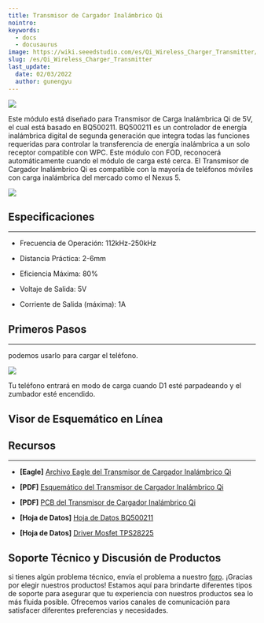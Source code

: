```yaml
---
title: Transmisor de Cargador Inalámbrico Qi
nointro:
keywords:
  - docs
  - docusaurus
image: https://wiki.seeedstudio.com/es/Qi_Wireless_Charger_Transmitter/
slug: /es/Qi_Wireless_Charger_Transmitter
last_update:
  date: 02/03/2022
  author: gunengyu
---
```


![](https://files.seeedstudio.com/wiki/Qi_Wireless_Charger_Transmitter/img//Qi_Wireless_Charger_Photo.jpg)

Este módulo está diseñado para Transmisor de Carga Inalámbrica Qi de 5V, el cual está basado en BQ500211. BQ500211 es un controlador de energía inalámbrica digital de segunda generación que integra todas las funciones requeridas para controlar la transferencia de energía inalámbrica a un solo receptor compatible con WPC. Este módulo con FOD, reconocerá automáticamente cuando el módulo de carga esté cerca. El Transmisor de Cargador Inalámbrico Qi es compatible con la mayoría de teléfonos móviles con carga inalámbrica del mercado como el Nexus 5.

[![](https://files.seeedstudio.com/wiki/Seeed-WiKi/docs/images/300px-Get_One_Now_Banner-ragular.png)](https://www.seeedstudio.com/Qi-Wireless-Charger-Transmitter-5V%261A-p-1997.html)

##  Especificaciones
---
*   Frecuencia de Operación: 112kHz-250kHz

*   Distancia Práctica: 2-6mm

*   Eficiencia Máxima: 80%

*   Voltaje de Salida: 5V

*   Corriente de Salida (máxima): 1A

##  Primeros Pasos
---
podemos usarlo para cargar el teléfono.

![](https://files.seeedstudio.com/wiki/Qi_Wireless_Charger_Transmitter/img//Qi_wireless_charger_usage.jpg)

Tu teléfono entrará en modo de carga cuando D1 esté parpadeando y el zumbador esté encendido.


## Visor de Esquemático en Línea

<div className="altium-ecad-viewer" data-project-src="https://files.seeedstudio.com/wiki/Qi_Wireless_Charger_Transmitter/res/Qi_Wireless_Charger_Transmitter_v1.0_Eagle.zip" style={{borderRadius: '0px 0px 4px 4px', height: 500, borderStyle: 'solid', borderWidth: 1, borderColor: 'rgb(241, 241, 241)', overflow: 'hidden', maxWidth: 1280, maxHeight: 700, boxSizing: 'border-box'}}>
</div>


##  Recursos
---
*   **[Eagle]** [Archivo Eagle del Transmisor de Cargador Inalámbrico Qi](https://files.seeedstudio.com/wiki/Qi_Wireless_Charger_Transmitter/res/Qi_Wireless_Charger_Transmitter_v1.0_Eagle.zip)

*  **[PDF]** [Esquemático del Transmisor de Cargador Inalámbrico Qi](https://files.seeedstudio.com/wiki/Qi_Wireless_Charger_Transmitter/res/Qi_Wireless_Charger_Transmitter_v1.0_PDF.pdf)

*  **[PDF]** [PCB del Transmisor de Cargador Inalámbrico Qi](https://files.seeedstudio.com/wiki/Qi_Wireless_Charger_Transmitter/res/Qi%20Wireless%20Charger%20Transmitter%20v1.0%20PCB.pdf)

*   **[Hoja de Datos]** [Hoja de Datos BQ500211](https://files.seeedstudio.com/wiki/Qi_Wireless_Charger_Transmitter/res/Bq500211.pdf)

*   **[Hoja de Datos]** [Driver Mosfet TPS28225](https://files.seeedstudio.com/wiki/Qi_Wireless_Charger_Transmitter/res/TPS28225.pdf)

## Soporte Técnico y Discusión de Productos
si tienes algún problema técnico, envía el problema a nuestro [foro](http://forum.seeedstudio.com/). 
¡Gracias por elegir nuestros productos! Estamos aquí para brindarte diferentes tipos de soporte para asegurar que tu experiencia con nuestros productos sea lo más fluida posible. Ofrecemos varios canales de comunicación para satisfacer diferentes preferencias y necesidades.

<div class="button_tech_support_container">
<a href="https://forum.seeedstudio.com/" class="button_forum"></a> 
<a href="https://www.seeedstudio.com/contacts" class="button_email"></a>
</div>

<div class="button_tech_support_container">
<a href="https://discord.gg/eWkprNDMU7" class="button_discord"></a> 
<a href="https://github.com/Seeed-Studio/wiki-documents/discussions/69" class="button_discussion"></a>
</div>